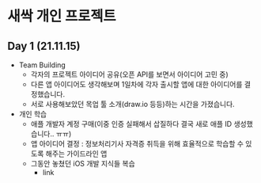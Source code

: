 # 새싹 개인 프로젝트
## Day 1 (21.11.15)
- Team Building
  - 각자의 프로젝트 아이디어 공유(오픈 API를 보면서 아이디어 고민 중)
  - 다른 앱 아이디어도 생각해보며 1일차에 각자 출시할 앱에 대한 아이디어를 결정했습니다.
  - 서로 사용해보았던 목업 툴 소개(draw.io 등등)하는 시간을 가졌습니다.
- 개인 학습
  - 애플 개발자 계정 구매(이중 인증 실패해서 삽질하다 결국 새로 애플 ID 생성했습니다.. ㅠㅠ)
  - 앱 아이디어 결정 : 정보처리기사 자격증 취득을 위해 효율적으로 학습할 수 있도록 해주는 가이드라인 앱
  - 그동안 놓쳤던 iOS 개발 지식들 복습
    - link
